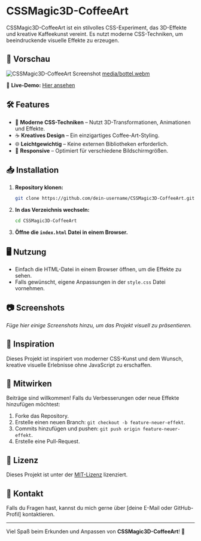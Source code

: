 # CSSMagic3D-CoffeeArt

CSSMagic3D-CoffeeArt ist ein stilvolles CSS-Experiment, das 3D-Effekte und kreative Kaffeekunst vereint. Es nutzt moderne CSS-Techniken, um beeindruckende visuelle Effekte zu erzeugen.

## 🚀 Vorschau

![CSSMagic3D-CoffeeArt Screenshot](link-zu-deinem-screenshot)
[media/bottel.webm](https://github.com/Alirezarezairad/HTML-CSS-3D-bottle/blob/main/media/bottel.webm)

🔗 **Live-Demo:** [Hier ansehen](https://html-css-3d-bottle.onrender.com)

## 🛠️ Features

- 🎨 **Moderne CSS-Techniken** – Nutzt 3D-Transformationen, Animationen und Effekte.
- ☕ **Kreatives Design** – Ein einzigartiges Coffee-Art-Styling.
- 🌐 **Leichtgewichtig** – Keine externen Bibliotheken erforderlich.
- 📱 **Responsive** – Optimiert für verschiedene Bildschirmgrößen.

## 📥 Installation

1. **Repository klonen:**
   ```sh
   git clone https://github.com/dein-username/CSSMagic3D-CoffeeArt.git
   ```
2. **In das Verzeichnis wechseln:**
   ```sh
   cd CSSMagic3D-CoffeeArt
   ```
3. **Öffne die `index.html` Datei in einem Browser.**

## 🖥️ Nutzung

- Einfach die HTML-Datei in einem Browser öffnen, um die Effekte zu sehen.
- Falls gewünscht, eigene Anpassungen in der `style.css` Datei vornehmen.

## 📷 Screenshots

_Füge hier einige Screenshots hinzu, um das Projekt visuell zu präsentieren._

## 🌟 Inspiration

Dieses Projekt ist inspiriert von moderner CSS-Kunst und dem Wunsch, kreative visuelle Erlebnisse ohne JavaScript zu erschaffen.

## 🤝 Mitwirken

Beiträge sind willkommen! Falls du Verbesserungen oder neue Effekte hinzufügen möchtest:

1. Forke das Repository.
2. Erstelle einen neuen Branch: `git checkout -b feature-neuer-effekt`.
3. Commits hinzufügen und pushen: `git push origin feature-neuer-effekt`.
4. Erstelle eine Pull-Request.

## 📄 Lizenz

Dieses Projekt ist unter der [MIT-Lizenz](LICENSE) lizenziert.

## 📧 Kontakt

Falls du Fragen hast, kannst du mich gerne über [deine E-Mail oder GitHub-Profil] kontaktieren.

---

Viel Spaß beim Erkunden und Anpassen von **CSSMagic3D-CoffeeArt**! 🚀
